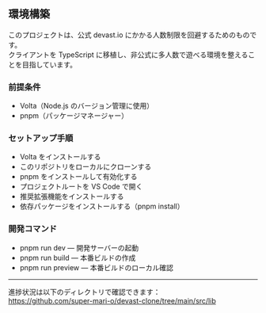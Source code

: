 ## 環境構築

このプロジェクトは、公式 devast.io にかかる人数制限を回避するためのものです。  
クライアントを TypeScript に移植し、非公式に多人数で遊べる環境を整えることを目指しています。

### 前提条件

- Volta（Node.js のバージョン管理に使用）
- pnpm（パッケージマネージャー）

### セットアップ手順

- Volta をインストールする
- このリポジトリをローカルにクローンする
- pnpm をインストールして有効化する
- プロジェクトルートを VS Code で開く
- 推奨拡張機能をインストールする
- 依存パッケージをインストールする（pnpm install）

### 開発コマンド

- pnpm run dev — 開発サーバーの起動
- pnpm run build — 本番ビルドの作成
- pnpm run preview — 本番ビルドのローカル確認

---

進捗状況は以下のディレクトリで確認できます：  
https://github.com/super-mari-o/devast-clone/tree/main/src/lib

